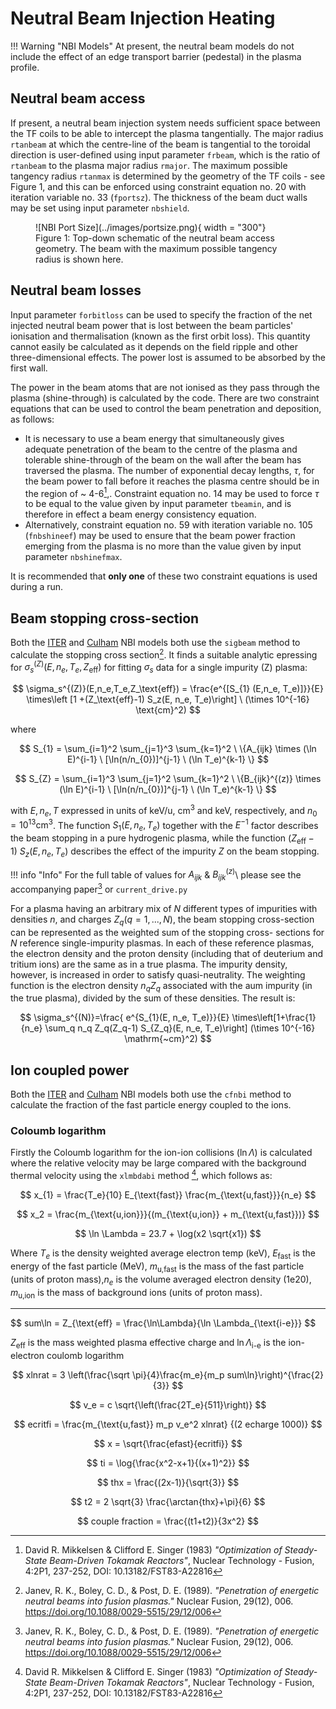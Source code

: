 # Neutral Beam Injection Heating

!!! Warning "NBI Models" 
    At present, the neutral beam models do not include the effect of an edge transport barrier (pedestal) in the plasma profile.

## Neutral beam access

If present, a neutral beam injection system needs sufficient space between the TF coils to be able to intercept the plasma tangentially. The major radius `rtanbeam` at which the centre-line of the beam is tangential to the toroidal direction is user-defined using input parameter `frbeam`, which is the ratio of `rtanbeam` to the plasma major radius `rmajor`. The maximum possible tangency radius `rtanmax` is determined by the geometry of the TF coils - see Figure 1, and this can be enforced using constraint equation no. 20 with iteration variable no. 33 (`fportsz`). The thickness of the beam duct walls may be set using input parameter `nbshield`.

<figure markdown>
![NBI Port Size](../images/portsize.png){ width = "300"}
<figcaption>Figure 1: Top-down schematic of the neutral beam access geometry. The beam with the maximum possible tangency radius is shown here.</figcaption>
</figure>

## Neutral beam losses

Input parameter `forbitloss` can be used to specify the fraction of the net injected neutral beam power that is lost between the beam particles' ionisation and thermalisation (known as the first orbit loss). This quantity cannot easily be calculated as it depends on the field ripple and other three-dimensional effects. The power lost is assumed to be absorbed by the first wall.

The power in the beam atoms that are not ionised as they pass through the plasma (shine-through) is calculated by the code. There are two constraint equations that can be used to control the beam penetration and deposition, as follows:

- It is necessary to use a beam energy that simultaneously gives adequate penetration of the beam to the centre of the plasma and tolerable shine-through of the beam on the wall after the beam has traversed the plasma. The number of exponential decay lengths, $\tau$, for the beam power to fall before it reaches the plasma centre should be in the region of ~ 4-6[^2],. Constraint equation no. 14 may be used to force $\tau$ to be equal to the value given by input parameter `tbeamin`, and is therefore in effect a beam energy consistency equation.
- Alternatively, constraint equation no. 59 with iteration variable no. 105 (`fnbshineef`) may be used to ensure that the beam power fraction emerging from the plasma is no more than the value given by input parameter `nbshinefmax`.

It is recommended that <b>only one</b> of these two constraint equations is used during a run.

## Beam stopping cross-section

Both the [ITER](./iter_nb.md) and [Culham](culham_nb.md) NBI models both use the `sigbeam` method to calculate the stopping cross section[^1]. It finds a suitable analytic epressing for $\sigma_s^{(Z)}(E,n_e,T_e,Z_{\text{eff}})$ for fitting $\sigma_s$ data for a single impurity $(\text{Z)}$ plasma:



$$
\sigma_s^{(Z)}(E,n_e,T_e,Z_\text{eff}) = \frac{e^{[S_{1} (E,n_e, T_e)]}}{E} \times\left [1 +(Z_\text{eff}-1) S_z(E, n_e, T_e)\right] \  (\times 10^{-16} \text{cm}^2)
$$

where

$$
S_{1} = \sum_{i=1}^2 \sum_{j=1}^3 \sum_{k=1}^2 \ \{A_{ijk} \times (\ln E)^{i-1} \ [\ln(n/n_{0})]^{j-1} \ (\ln T_e)^{k-1} \}
$$

$$
S_{Z} = \sum_{i=1}^3 \sum_{j=1}^2 \sum_{k=1}^2 \ \{B_{ijk}^{(z)} \times (\ln E)^{i-1} \ [\ln(n/n_{0})]^{j-1} \ (\ln T_e)^{k-1} \}
$$

with $E, n_e, T$ expressed in units of keV/u, $\text{cm}^3$ and keV, respectively, and $n_0 = 10^{13} \text{cm}^3$. The function $S_1 (E, n_e, T_e)$ together with the $E^{-1}$ factor describes the beam stopping in a pure hydrogenic plasma, while the function $(Z_{\text{eff}}- 1)\  S_z (E, n_e, T_e)$ describes the effect of the impurity $Z$ on the beam stopping.

!!! info "Info" 
    For the full table of values for $A_{ijk}$ & $B_{ijk}^{(z)}$\  please see the accompanying paper[^1] or `current_drive.py`

For a plasma having an arbitrary mix of $N$ different types of impurities with densities $n$, and charges $Z_q (q = 1, ..., N)$, the beam stopping cross-section can be represented as the weighted sum of the stopping cross- sections for $N$ reference single-impurity plasmas. In each of these reference plasmas, the electron density and the proton density (including that of deuterium and tritium ions) are the same as in a true plasma. The impurity density, however, is increased in order to satisfy quasi-neutrality. The weighting function is the electron density $n_qZ_q$ associated with the aum impurity (in the true plasma), divided by the sum of these densities. The result is: 

$$
\sigma_s^{(N)}=\frac{ e^{S_{1}(E, n_e, T_e)}}{E} \times\left[1+\frac{1}{n_e} \sum_q n_q Z_q(Z_q-1) S_{Z_q}(E, n_e, T_e)\right] 
(\times 10^{-16} \mathrm{~cm}^2)
$$


## Ion coupled power
Both the [ITER](./iter_nb.md) and [Culham](culham_nb.md) NBI models both use the `cfnbi` method to calculate the fraction of the fast particle energy coupled to the ions.

### Coloumb logarithm
Firstly the Coloumb logarithm for the ion-ion collisions ($\ln \Lambda$) is calculated where the relative velocity may be large compared with the background thermal velocity using the `xlmbdabi` method [^2], which follows as:

$$
x_{1} = \frac{T_e}{10} E_{\text{fast}} \frac{m_{\text{u,fast}}}{n_e} 
$$

$$
x_2 =  \frac{m_{\text{u,ion}}}{(m_{\text{u,ion}} + m_{\text{u,fast}})}
$$

$$
\ln \Lambda  = 23.7 + \log(x2 \sqrt{x1})
$$

Where $T_e$ is the density weighted average electron temp (keV), $E_{\text{fast}}$ is the energy of the fast particle (MeV), $m_{\text{u,fast}}$ is the mass of the fast particle (units of proton mass),$n_e$ is the volume averaged electron density (1e20), $m_{\text{u,ion}}$ is the mass of background ions (units of proton mass).

----------------------------------------------

$$
sum\ln = Z_{\text{eff} = \frac{\ln\Lambda}{\ln \Lambda_{\text{i-e}}}
$$

$Z_{\text{eff}}$ is the mass weighted plasma effective charge and $\ln\Lambda_{\text{i-e}}$  is the ion-electron coulomb logarithm

$$
xlnrat = 3 \left(\frac{\sqrt \pi}{4}\frac{m_e}{m_p sum\ln}\right)^{\frac{2}{3}}
$$

$$
v_e = c \sqrt{\left(\frac{2T_e}{511}\right)}
$$

$$
ecritfi = \frac{m_{\text{u,fast}} m_p v_e^2 xlnrat} {(2 echarge 1000)}
$$

$$
x = \sqrt{\frac{efast}{ecritfi}}
$$

$$
ti = \log{\frac{x^2-x+1}{(x+1)^2}}
$$

$$
thx = \frac{(2x-1)}{\sqrt{3}}
$$

$$
t2 = 2 \sqrt{3} \frac{\arctan{thx}+\pi}{6}
$$

$$
couple fraction = \frac{(t1+t2)}{3x^2}
$$

[^1]:Janev, R. K., Boley, C. D., & Post, D. E. (1989). *"Penetration of energetic neutral beams into fusion plasmas."* Nuclear Fusion, 29(12), 006. https://doi.org/10.1088/0029-5515/29/12/006

[^2]: David R. Mikkelsen & Clifford E. Singer (1983) *"Optimization of Steady-State Beam-Driven Tokamak Reactors"*, Nuclear Technology - Fusion, 4:2P1, 237-252, DOI: 10.13182/FST83-A22816